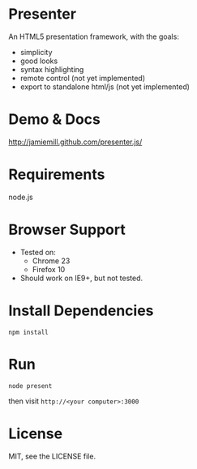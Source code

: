 # Presenter

An HTML5 presentation framework, with the goals:

- simplicity
- good looks
- syntax highlighting
- remote control (not yet implemented)
- export to standalone html/js (not yet implemented)

# Demo & Docs

<http://jamiemill.github.com/presenter.js/>

# Requirements

node.js

# Browser Support

- Tested on:
  - Chrome 23
  - Firefox 10
- Should work on IE9+, but not tested.

# Install Dependencies

    npm install

# Run

    node present

then visit `http://<your computer>:3000`

# License

MIT, see the LICENSE file.
